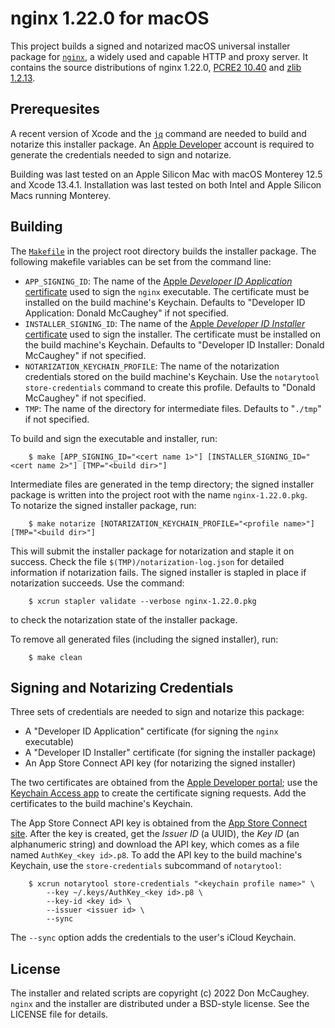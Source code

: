 nginx 1.22.0 for macOS
======================

This project builds a signed and notarized macOS universal installer package
for [`nginx`][1], a widely used and capable HTTP and proxy server.  It contains
the source distributions of nginx 1.22.0, [PCRE2 10.40][2] and [zlib 1.2.13][3].

[1]: https://nginx.org "nginx"
[2]: http://www.pcre.org
[3]: https://www.zlib.net

## Prerequesites

A recent version of Xcode and the [`jq`][4] command are needed to build and
notarize this installer package.  An [Apple Developer][5] account is required
to generate the credentials needed to sign and notarize.

Building was last tested on an Apple Silicon Mac with macOS Monterey 12.5 and
Xcode 13.4.1.  Installation was last tested on both Intel and Apple Silicon
Macs running Monterey.

[4]: https://stedolan.github.io/jq/
[5]: https://developer.apple.com

## Building

The [`Makefile`][6] in the project root directory builds the installer package.
The following makefile variables can be set from the command line:

- `APP_SIGNING_ID`: The name of the 
    [Apple _Developer ID Application_ certificate][7] used to sign the 
    `nginx` executable.  The certificate must be installed on the build 
    machine's Keychain.  Defaults to "Developer ID Application: Donald 
    McCaughey" if not specified.
- `INSTALLER_SIGNING_ID`: The name of the 
    [Apple _Developer ID Installer_ certificate][7] used to sign the 
    installer.  The certificate must be installed on the build machine's
    Keychain.  Defaults to "Developer ID Installer: Donald McCaughey" if 
    not specified.
- `NOTARIZATION_KEYCHAIN_PROFILE`: The name of the notarization credentials
    stored on the build machine's Keychain.  Use the `notarytool 
    store-credentials` command to create this profile.  Defaults to "Donald 
    McCaughey" if not specified.
- `TMP`: The name of the directory for intermediate files.  Defaults to 
    "`./tmp`" if not specified.

[6]: https://github.com/donmccaughey/nginx_pkg/blob/master/Makefile
[7]: https://developer.apple.com/account/resources/certificates/list

To build and sign the executable and installer, run:

        $ make [APP_SIGNING_ID="<cert name 1>"] [INSTALLER_SIGNING_ID="<cert name 2>"] [TMP="<build dir>"]

Intermediate files are generated in the temp directory; the signed installer 
package is written into the project root with the name `nginx-1.22.0.pkg`.  
To notarize the signed installer package, run:

        $ make notarize [NOTARIZATION_KEYCHAIN_PROFILE="<profile name>"] [TMP="<build dir>"]

This will submit the installer package for notarization and staple it on 
success.  Check the file `$(TMP)/notarization-log.json` for detailed 
information if notarization fails.  The signed installer is stapled in place
if notarization succeeds.  Use the command:

        $ xcrun stapler validate --verbose nginx-1.22.0.pkg

to check the notarization state of the installer package.

To remove all generated files (including the signed installer), run:

        $ make clean

## Signing and Notarizing Credentials

Three sets of credentials are needed to sign and notarize this package:
- A "Developer ID Application" certificate (for signing the `nginx` executable)
- A "Developer ID Installer" certificate (for signing the installer package)
- An App Store Connect API key (for notarizing the signed installer)

The two certificates are obtained from the [Apple Developer portal][8]; use the 
[Keychain Access app][9] to create the certificate signing requests.  Add the 
certificates to the build machine's Keychain.

The App Store Connect API key is obtained from the [App Store Connect site][10].
After the key is created, get the _Issuer ID_ (a UUID), the _Key ID_
(an alphanumeric string) and download the API key, which comes as a file named
`AuthKey_<key id>.p8`.  To add the API key to the build machine's Keychain, 
use the `store-credentials` subcommand of `notarytool`:

        $ xcrun notarytool store-credentials "<keychain profile name>" \
            --key ~/.keys/AuthKey_<key id>.p8 \
            --key-id <key id> \
            --issuer <issuer id> \
            --sync

The `--sync` option adds the credentials to the user's iCloud Keychain.

[8]: https://developer.apple.com/account/resources/certificates/add
[9]: https://help.apple.com/developer-account/#/devbfa00fef7
[10]: https://appstoreconnect.apple.com/access/api

## License

The installer and related scripts are copyright (c) 2022 Don McCaughey.
`nginx` and the installer are distributed under a BSD-style license.
See the LICENSE file for details.

